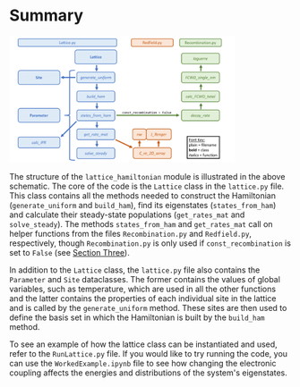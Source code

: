 # Summary

<img src="assets/CodeOverview.png" alt="Alt Text" style="width:80%; height:auto;">

The structure of the ```lattice_hamiltonian``` module is illustrated in the above schematic. The core of the code is the `Lattice` class in the `lattice.py` file. This class contains all the methods needed to construct the Hamiltonian (`generate_uniform` and `build_ham`), find its eigenstates (`states_from_ham`) and calculate their steady-state populations (`get_rates_mat` and `solve_steady`). The methods `states_from_ham` and `get_rates_mat` call on helper functions from the files `Recombination.py` and `Redfield.py`, respectively, though `Recombination.py` is only used if `const_recombination` is set to `False` (see [Section Three](03_CalculatingEigenstateProperties.md)). 

In addition to the `Lattice` class, the `lattice.py` file also contains the `Parameter` and `Site` dataclasses. The former contains the values of global variables, such as temperature, which are used in all the other functions and the latter contains the properties of each individual site in the lattice and is called by the `generate_uniform` method. These sites are then used to define the basis set in which the Hamiltonian is built by the `build_ham` method. 

To see an example of how the lattice class can be instantiated and used, refer to the `RunLattice.py` file. If you would like to try running the code, you can use the `WorkedExample.ipynb` file to see how changing the electronic coupling affects the energies and distributions of the system's eigenstates. 